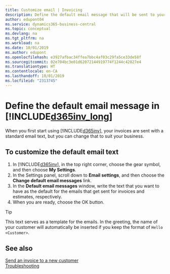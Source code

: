 ```yaml
---
title: Customize email | Invoicing
description: Define the default email message that will be sent to your customers when you send them an invoice.
author: edupont04
ms.service: dynamics365-business-central
ms.topic: conceptual
ms.devlang: na
ms.tgt_pltfrm: na
ms.workload: na
ms.date: 10/01/2019
ms.author: edupont
ms.openlocfilehash: e3927afbac34ffea7bbc4af03c29fa5ce33de58f
ms.sourcegitcommit: 02e704bc3e01d62072144919774f1244c42827e4
ms.translationtype: HT
ms.contentlocale: en-CA
ms.lasthandoff: 10/01/2019
ms.locfileid: "2313745"
---
```

# <a name="define-the-default-email-message-in-included365inv_longincludesd365inv_longmd"></a>Define the default email message in [!INCLUDE[d365inv_long](includes/d365inv_long.md)]

When you first start using [!INCLUDE[d365inv](includes/d365inv.md)], your invoices are sent with a standard email text, but you can change that to suit your business.  

## <a name="to-customize-the-default-email-text"></a>To customize the default email text

1. In [!INCLUDE[d365inv](includes/d365inv.md)], in the top right corner, choose the gear symbol, and then choose **My Settings**.  
2. In the Settings panel, scroll down to **Email settings**, and then choose the **Change default email messages** link.  
3. In the **Default email messages** window, write the text that you want to have as the default for the emails that get sent for invoices and estimates, respectively.
4. When you are ready, choose the OK button.  

> [!TIP]  
> This text serves as a template for the emails. In the greeting, the name of your customer will automatically be inserted if you keep the format of `Hello <Customer>`.  

## <a name="see-also"></a>See also
[Send an invoice to a new customer](send-invoice.md)  
[Troubleshooting](about-troubleshooting.md)  
